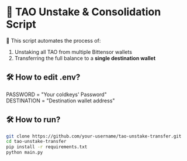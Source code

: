 # 🔄 TAO Unstake & Consolidation Script

📕 This script automates the process of:

1. Unstaking all TAO from multiple Bittensor wallets
2. Transferring the full balance to a **single destination wallet**

## 🛠️ How to edit .env?

PASSWORD = "Your coldkeys' Password" <br>
DESTINATION = "Destination wallet address"

## 🛠️ How to run?

```bash
git clone https://github.com/your-username/tao-unstake-transfer.git
cd tao-unstake-transfer
pip install -r requirements.txt
python main.py
